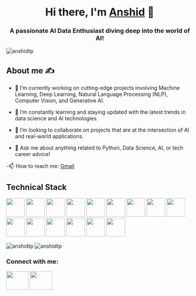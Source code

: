 <h1 align="center">Hi there, I'm <a href="https://github.com/Anshidtp" target="_blank">Anshid</a> 👋</h1>
<h3 align="center">A passionate AI Data Enthusiast diving deep into the world of AI!</h3>

<p align="left"> <img src="https://komarev.com/ghpvc/?username=anshidtp&label=Profile%20views&color=0e75b6&style=flat" alt="anshidtp" /> </p>

## About me :writing_hand:

- 🔭 I’m currently working on cutting-edge projects involving Machine Learning, Deep Learning, Natural Language Processing (NLP), Computer Vision, and Generative AI.

- 🌱 I’m constantly learning and staying updated with the latest trends in data science and AI technologies.

- 👯 I’m looking to collaborate on projects that are at the intersection of AI and real-world applications.

- 💬 Ask me about anything related to Python, Data Science, AI, or tech career advice!

-📫 How to reach me: [Gmail](connect.anshid@gmail.com)


<h2 align="left">Technical Stack</h2>

<code><img height="50" src="https://www.vectorlogo.zone/logos/python/python-ar21.svg"></code>
<code><img height="50" src="https://www.vectorlogo.zone/logos/mysql/mysql-ar21.svg"></code>
<code><img height="50" src="https://www.vectorlogo.zone/logos/mongodb/mongodb-ar21.svg"></code>
<code><img height="50" src="https://www.vectorlogo.zone/logos/pocoo_flask/pocoo_flask-ar21.svg"></code>
<code><img height="50" src="https://www.vectorlogo.zone/logos/djangoproject/djangoproject-ar21.svg"></code>
<code><img height="50" src="https://upload.wikimedia.org/wikipedia/commons/0/05/Scikit_learn_logo_small.svg"></code>
<code><img height="50" src="https://www.vectorlogo.zone/logos/tensorflow/tensorflow-ar21.svg"></code>
<code><img height="50" src="https://www.vectorlogo.zone/logos/opencv/opencv-ar21.svg"></code>
<code><img height="50" src="https://www.vectorlogo.zone/logos/pytorch/pytorch-ar21.svg"></code>
<code><img height="50" src="https://www.vectorlogo.zone/logos/w3_html5/w3_html5-ar21.svg"></code>
<code><img height="50" src="https://www.vectorlogo.zone/logos/w3_css/w3_css-official.svg"></code>
<code><img height="50" src="https://www.vectorlogo.zone/logos/amazon_aws/amazon_aws-ar21.svg"></code>
<code><img height="50" src="https://www.vectorlogo.zone/logos/docker/docker-ar21.svg"></code>
<code><img height="50" src="https://www.vectorlogo.zone/logos/microsoft_powerbi/microsoft_powerbi-ar21.svg"></code>
<code><img height="50" src="https://www.vectorlogo.zone/logos/git-scm/git-scm-ar21.svg"></code>






<p><img align="left" src="https://github-readme-stats.vercel.app/api/top-langs?username=anshidtp&show_icons=true&locale=en&layout=compact" alt="anshidtp" /></p>


<p><img align="center" src="https://github-readme-streak-stats.herokuapp.com/?user=anshidtp&" alt="anshidtp" /></p>

<h3 align="left">Connect with me:</h3>
<p align="left">
<a href="https://linkedin.com/in/anshid-tp" target="blank"><img src="https://user-images.githubusercontent.com/74038190/235294012-0a55e343-37ad-4b0f-924f-c8431d9d2483.gif" width="60" height="50"></a>
<a href="https://instagram.com/anshidtp" target="blank"><img src="https://user-images.githubusercontent.com/74038190/235294013-a33e5c43-a01c-43f6-b44d-a406d8b4ab75.gif" width="60" height="50"></a>
</p>
